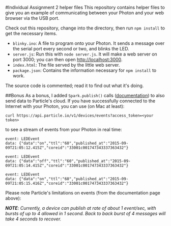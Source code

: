 #Individual Assignment 2 helper files
This repository contains helper files to give you an example of
communicating between your Photon and your web browser via the USB
port.

Check out this repository, change into the directory, then run `npm
install` to get the necessary items.

- `blinky.ino`: A file to program onto your Photon. It sends a message
	over the serial port every second or two, and blinks the LED.
- `server.js`: Run this with `node server.js`. It will make a web
	server on port 3000; you can then open
	[http://localhost:3000](http://localhost:3000).
- `index.html`: The file served by the little web server.
- `package.json`: Contains the information necessary for `npm install`
	to work.

The source code is commented; read it to find out what it's doing.

##Bonus
As a bonus, I added `Spark.publish()` calls
([documentation](https://docs.particle.io/reference/firmware/photon/#spark-publish-))
to also send data to Particle's cloud. If you have successfully connected
to the Internet with your Photon, you can use (on Mac at least):

`curl https://api.particle.io/v1/devices/events?access_token=<your
token>`

to see a stream of events from your Photon in real time:

```
event: LEDEvent
data: {"data":"on","ttl":"60","published_at":"2015-09-09T21:05:12.415Z","coreid":"33001c001747343337363432"}

event: LEDEvent
data: {"data":"off","ttl":"60","published_at":"2015-09-09T21:05:14.415Z","coreid":"33001c001747343337363432"}

event: LEDEvent
data: {"data":"on","ttl":"60","published_at":"2015-09-09T21:05:15.416Z","coreid":"33001c001747343337363432"}
```

Please note Particle's limitations on events (from the
documentation page above):

_**NOTE**: Currently, a device can publish at rate of about 1 event/sec,
with bursts of up to 4 allowed in 1 second. Back to back burst of 4
messages will take 4 seconds to recover._
